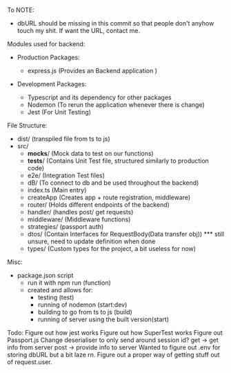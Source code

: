 To NOTE:
 - dbURL should be missing in this commit so that people don't anyhow touch my shit. If want the URL, contact me.

Modules used for backend:
 - Production Packages:
     - express.js (Provides an Backend application )

 - Development Packages:
     - Typescript and its dependency for other packages
     - Nodemon (To rerun the application whenever there is change)
     - Jest (For Unit Testing)

File Structure:
 - dist/ (transpiled file from ts to js)
 - src/
     - __mocks__/ (Mock data to test on our functions)
     - __tests__/ (Contains Unit Test file, structured similarly to production code)
     - e2e/ (Integration Test files)
     - dB/ (To connect to db and be used throughout the backend)
     - index.ts (Main entry)
     - createApp (Creates app + route registration, middleware)
     - router/ (Holds different endpoints of the backend)
     - handler/ (handles post/ get requests)
     - middleware/ (Middleware functions)
     - strategies/ (passport auth)
     - dtos/ (Contain Interfaces for RequestBody(Data transfer obj)) *** still unsure, need to update definition when done
     - types/ (Custom types for the project, a bit useless for now)

 Misc:
 - package.json script
     - run it with npm run (function)
     - created and allows for:
         - testing (test)
         - running of nodemon (start:dev)
         - building to go from ts to js (build)
         - running of server  using the built version(start)

Todo:
Figure out how jest works
Figure out how SuperTest works
Figure out Passport.js
Change deserialiser to only send around session id?
get ->  get info from server
post ->  provide info to server
Wanted to figure out .env  for storing dbURL but a bit laze rn.
Figure out a proper way of getting stuff out of request.user.

    
